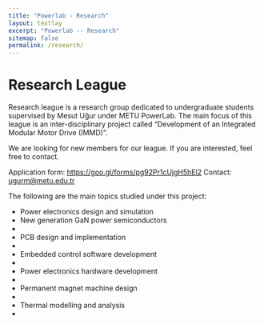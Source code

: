 ```yaml
---
title: "Powerlab - Research"
layout: textlay
excerpt: "Powerlab -- Research"
sitemap: false
permalink: /research/
---
```


# Research League
Research league is a research group dedicated to undergraduate students supervised by Mesut Uğur under METU PowerLab. The main focus of this league is an inter-disciplinary project called “Development of an Integrated Modular Motor Drive (IMMD)”.

We are looking for new members for our league. If you are interested, feel free to contact.

Application form: https://goo.gl/forms/pg92Pr1cUjgH5hEl2
Contact: ugurm@metu.edu.tr

The following are the main topics studied under this project:
<ul>
<li> Power electronics design and simulation </li>
<li> New generation GaN power semiconductors <li>
<li> PCB design and implementation <li>
<li> Embedded control software development <li>
<li> Power electronics hardware development <li>
<li> Permanent magnet machine design <li>
<li> Thermal modelling and analysis <li>
</ul>
